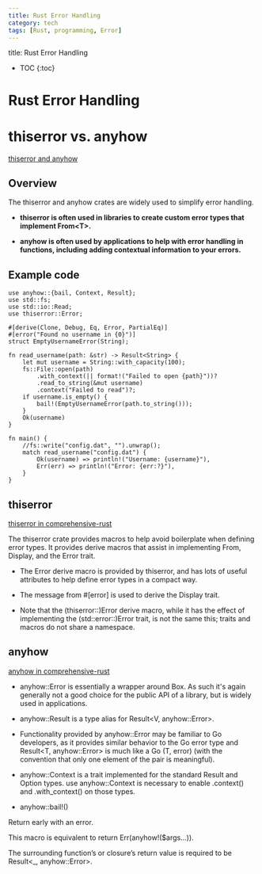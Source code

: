 ```yaml
---
title: Rust Error Handling
category: tech
tags: [Rust, programming, Error]
---
```


title: Rust Error Handling

* TOC
{:toc}


# Rust Error Handling


# thiserror vs. anyhow

[thiserror and anyhow](https://google.github.io/comprehensive-rust/zh-CN/error-handling/thiserror-and-anyhow.html)

## Overview

The thiserror and anyhow crates are widely used to simplify error
handling.

- **thiserror is often used in libraries to create custom error types that
implement From\<T\>.**

- **anyhow is often used by applications to help with error handling in
functions, including adding contextual information to your errors.**

## Example code

```
use anyhow::{bail, Context, Result};
use std::fs;
use std::io::Read;
use thiserror::Error;

#[derive(Clone, Debug, Eq, Error, PartialEq)]
#[error("Found no username in {0}")]
struct EmptyUsernameError(String);

fn read_username(path: &str) -> Result<String> {
    let mut username = String::with_capacity(100);
    fs::File::open(path)
        .with_context(|| format!("Failed to open {path}"))?
        .read_to_string(&mut username)
        .context("Failed to read")?;
    if username.is_empty() {
        bail!(EmptyUsernameError(path.to_string()));
    }
    Ok(username)
}

fn main() {
    //fs::write("config.dat", "").unwrap();
    match read_username("config.dat") {
        Ok(username) => println!("Username: {username}"),
        Err(err) => println!("Error: {err:?}"),
    }
}
```

## thiserror

[thiserror in comprehensive-rust](https://google.github.io/comprehensive-rust/error-handling/thiserror.html)

The thiserror crate provides macros to help avoid boilerplate when
defining error types. It provides derive macros that assist in
implementing From<T>, Display, and the Error trait.

- The Error derive macro is provided by thiserror, and has lots of
useful attributes to help define error types in a compact way.

- The message from #[error] is used to derive the Display trait.

- Note that the (thiserror::)Error derive macro, while it has the
effect of implementing the (std::error::)Error trait, is not the same
this; traits and macros do not share a namespace.

## anyhow

[anyhow in comprehensive-rust](https://google.github.io/comprehensive-rust/error-handling/anyhow.html)

- anyhow::Error is essentially a wrapper around Box<dyn Error>. As such
it's again generally not a good choice for the public API of a library,
but is widely used in applications.

- anyhow::Result<V> is a type alias for Result<V, anyhow::Error>.

- Functionality provided by anyhow::Error may be familiar to Go developers,
as it provides similar behavior to the Go error type and Result<T, anyhow::Error>
is much like a Go (T, error) (with the convention that only one element of
the pair is meaningful).

- anyhow::Context is a trait implemented for the standard Result and
Option types. use anyhow::Context is necessary to enable .context() and
.with_context() on those types.

- anyhow::bail!()

Return early with an error.

This macro is equivalent to return Err(anyhow!($args...)).

The surrounding function’s or closure’s return value is required to be
Result\<_, anyhow::Error\>.
